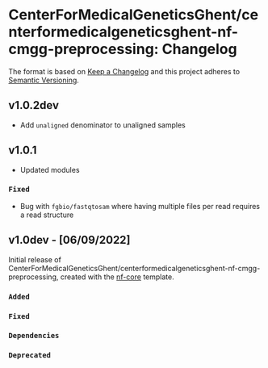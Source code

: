 # CenterForMedicalGeneticsGhent/centerformedicalgeneticsghent-nf-cmgg-preprocessing: Changelog

The format is based on [Keep a Changelog](https://keepachangelog.com/en/1.0.0/)
and this project adheres to [Semantic Versioning](https://semver.org/spec/v2.0.0.html).

## v1.0.2dev

- Add `unaligned` denominator to unaligned samples

## v1.0.1

- Updated modules

### `Fixed`

- Bug with `fgbio/fastqtosam` where having multiple files per read requires a read structure

## v1.0dev - [06/09/2022]

Initial release of CenterForMedicalGeneticsGhent/centerformedicalgeneticsghent-nf-cmgg-preprocessing, created with the [nf-core](https://nf-co.re/) template.

### `Added`

### `Fixed`

### `Dependencies`

### `Deprecated`
